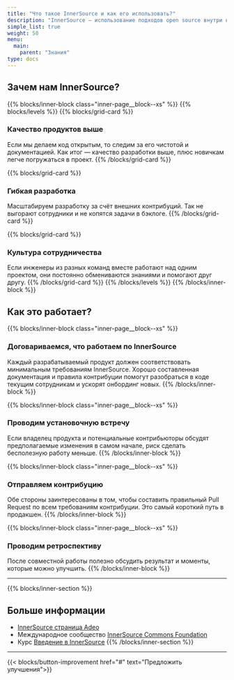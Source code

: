 ```yaml
---
title: "Что такое InnerSource и как его использовать?"
description: "InnerSource — использование подходов open source внутри корпоративных границ. Суть: мы открываем код для всех сотрудников, отправляем контрибуции в другие команды и поощряем совместную разработку."
simple_list: true
weight: 50
menu:
  main:
    parent: "Знания"
type: docs
--- 
```


## Зачем нам InnerSource?

{{% blocks/inner-block  class="inner-page__block--xs" %}}
{{% blocks/levels %}}
{{% blocks/grid-card %}}
### Качество продуктов выше

Если мы делаем код открытым, то следим за его чистотой и документацией. Как итог — качество разработки выше, плюс новичкам легче погружаться в проект.
{{% /blocks/grid-card %}}

{{% blocks/grid-card %}}
### Гибкая разработка

Масштабируем разработку за счёт внешних контрибуций. Так не выгорают сотрудники и не копятся задачи в бэклоге. 
{{% /blocks/grid-card %}}

{{% blocks/grid-card %}}
### Культура сотрудничества

Если инженеры из разных команд вместе работают над одним проектом, они постоянно обмениваются знаниями и помогают друг другу. 
{{% /blocks/grid-card %}}
{{% /blocks/levels %}}
{{% /blocks/inner-block %}}

## Как это работает?

{{% blocks/inner-block class="inner-page__block--xs" %}}
### Договариваемся, что работаем по InnerSource

Каждый разрабатываемый продукт должен соответствовать минимальным требованиям InnerSource. Хорошо составленная документация и правила контрибуции помогут разобраться в коде текущим сотрудникам и ускорят онбординг новых.
{{% /blocks/inner-block %}}

{{% blocks/inner-block class="inner-page__block--xs" %}}
### Проводим установочную встречу

Если владелец продукта и потенциальные контрибьюторы обсудят предполагаемые изменения в самом начале, риск сделать бесполезную работу меньше. 
{{% /blocks/inner-block %}}

{{% blocks/inner-block class="inner-page__block--xs" %}}
### Отправляем контрибуцию

Обе стороны заинтересованы в том, чтобы составить правильный Pull Request по всем требованиям контрибуции. Это самый короткий путь в продакшен.
{{% /blocks/inner-block %}}

{{% blocks/inner-block class="inner-page__block--xs" %}}
### Проводим ретроспективу 

После совместной работы полезно обсудить результат и моменты, которые можно улучшить. 
{{% /blocks/inner-block %}}

---

{{% blocks/inner-section %}}
## Больше информации

* [InnerSource страница Adeo](https://adeo.github.io/innersource/)
* Международное сообщество [InnerSource Commons Foundation](https://innersourcecommons.org/)
* Курс [Введение в InnerSource](https://innersourcecommons.org/ru/learn/learning-path/introduction/)
{{% /blocks/inner-section %}}

---

{{< blocks/button-improvement href="#" text="Предложить улучшения">}}
